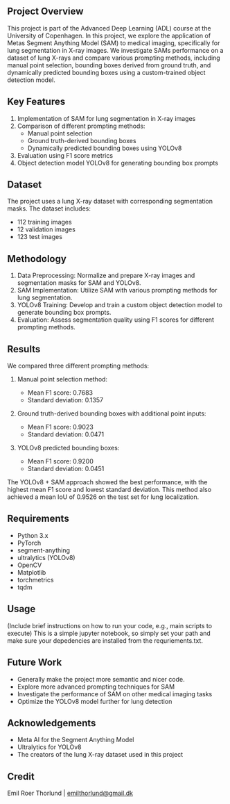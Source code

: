 ## Project Overview
This project is part of the Advanced Deep Learning (ADL) course at the University of Copenhagen.
In this project, we explore the application of Metas Segment Anything Model (SAM) to medical imaging, specifically for lung segmentation in X-ray images. We investigate SAMs performance on a dataset of lung X-rays and compare various prompting methods, including manual point selection, bounding boxes derived from ground truth, and dynamically predicted bounding boxes using a custom-trained object detection model.

## Key Features
1. Implementation of SAM for lung segmentation in X-ray images
2. Comparison of different prompting methods:
   - Manual point selection
   - Ground truth-derived bounding boxes
   - Dynamically predicted bounding boxes using YOLOv8
3. Evaluation using F1 score metrics
4. Object detection model YOLOv8 for generating bounding box prompts

## Dataset
The project uses a lung X-ray dataset with corresponding segmentation masks. The dataset includes:
- 112 training images
- 12 validation images
- 123 test images

## Methodology
1. Data Preprocessing: Normalize and prepare X-ray images and segmentation masks for SAM and YOLOv8.
2. SAM Implementation: Utilize SAM with various prompting methods for lung segmentation.
3. YOLOv8 Training: Develop and train a custom object detection model to generate bounding box prompts.
4. Evaluation: Assess segmentation quality using F1 scores for different prompting methods.

## Results
We compared three different prompting methods:

1. Manual point selection method:
   - Mean F1 score: 0.7683
   - Standard deviation: 0.1357

2. Ground truth-derived bounding boxes with additional point inputs:
   - Mean F1 score: 0.9023
   - Standard deviation: 0.0471

3. YOLOv8 predicted bounding boxes:
   - Mean F1 score: 0.9200
   - Standard deviation: 0.0451

The YOLOv8 + SAM approach showed the best performance, with the highest mean F1 score and lowest standard deviation. This method also achieved a mean IoU of 0.9526 on the test set for lung localization.

## Requirements
- Python 3.x
- PyTorch
- segment-anything
- ultralytics (YOLOv8)
- OpenCV
- Matplotlib
- torchmetrics
- tqdm

## Usage
(Include brief instructions on how to run your code, e.g., main scripts to execute)
This is a simple jupyter notebook, so simply set your path and make sure your depedencies are installed from the requriements.txt. 

## Future Work
- Generally make the project more semantic and nicer code. 
- Explore more advanced prompting techniques for SAM
- Investigate the performance of SAM on other medical imaging tasks
- Optimize the YOLOv8 model further for lung detection

## Acknowledgements
- Meta AI for the Segment Anything Model
- Ultralytics for YOLOv8
- The creators of the lung X-ray dataset used in this project

## Credit
Emil Roer Thorlund | emilthorlund@gmail.dk
